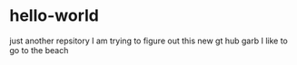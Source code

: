 # hello-world
just another repsitory
I am trying to figure out this new gt hub garb
I like to go to the beach
